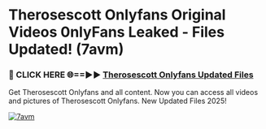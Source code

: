 # Therosescott Onlyfans Original Videos 0nlyFans Leaked - Files Updated! (7avm)

<h3>🔴 CLICK HERE 🌐==►► <a href="https://tinyurl.com/2m67pmp6" rel="nofollow">Therosescott Onlyfans Updated Files</a></h3>

Get Therosescott Onlyfans and all content. Now you can access all videos and pictures of Therosescott Onlyfans. New Updated Files 2025!

[![7avm](https://i.imgur.com/H4QAA4z.gif)](https://tinyurl.com/2m67pmp6)